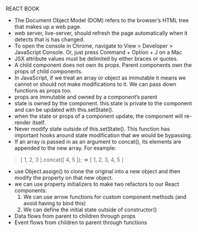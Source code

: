 REACT BOOK

- The Document Object Model (DOM) refers to the browser’s HTML tree that makes up a web page. 
- web server, live-server, should refresh the page automatically when it detects that is has changed. 
- To open the console in Chrome, navigate to View > Developer > JavaScript Console. Or, just press Command + Option + J on a Mac 
- JSX attribute values must be delimited by either braces or quotes. 
- A child component does not own its props. Parent components own the props of child components. 
- In JavaScript, if we treat an array or object as immutable it means we cannot or should not make modifications to it. 
We can pass down functions as props too. 
- props are immutable and owned by a component’s parent 
- state is owned by the component. this.state is private to the component and can be updated with this.setState(). 
- when the state or props of a component update, the component will re-render itself. 
- Never modify state outside of this.setState(). This function has important hooks around state modification that we would be bypassing. 
- If an array is passed in as an argument to concat(), its elements are appended to the new array. For example: 
> [ 1, 2, 3 ].concat([ 4, 5 ]); => [ 1, 2, 3, 4, 5 ] 
- use Object.assign() to clone the original into a new object and then modify the property on that new object. 
- we can use property initializers to make two refactors to our React components:
    1. We can use arrow functions for custom component methods (and avoid having to bind this) 
    2. We can define the initial state outside of constructor() 
- Data flows from parent to children through props 
- Event flows from children to parent through functions

